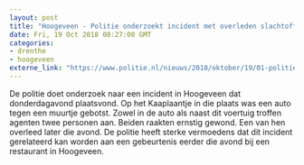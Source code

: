 ```yaml
---
layout: post
title: "Hoogeveen - Politie onderzoekt incident met overleden slachtoffer"
date: Fri, 19 Oct 2018 08:27:00 GMT
categories: 
- drenthe 
- hoogeveen 
externe_link: "https://www.politie.nl/nieuws/2018/oktober/19/01-politie-onderzoekt-incident-met-overleden-slachtoffer.html"
---
```


De politie doet onderzoek naar een incident in Hoogeveen dat donderdagavond plaatsvond. Op het Kaaplaantje in die plaats was een auto tegen een muurtje gebotst. Zowel in de auto als naast dit voertuig troffen agenten twee personen aan. Beiden raakten ernstig gewond. Een van hen overleed later die avond. De politie heeft sterke vermoedens dat dit incident gerelateerd kan worden aan een gebeurtenis eerder die avond bij een restaurant in Hoogeveen.
